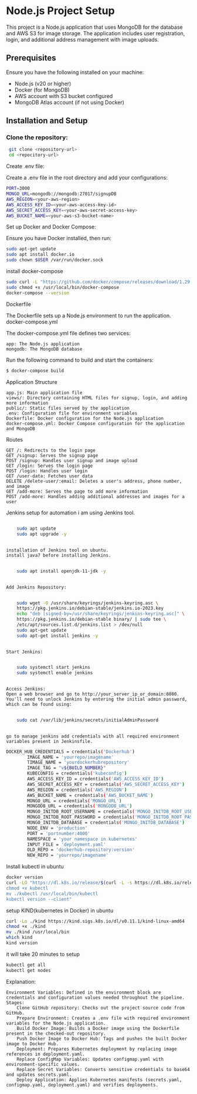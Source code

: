# Node.js Project Setup

This project is a Node.js application that uses MongoDB for the database and AWS S3 for image storage. The application includes user registration, login, and additional address management with image uploads.

## Prerequisites

Ensure you have the following installed on your machine:

- Node.js (v20 or higher)
- Docker (for MongoDB)
- AWS account with S3 bucket configured
- MongoDB Atlas account (if not using Docker)

## Installation and Setup

### Clone the repository:

```sh
 git clone <repository-url>
 cd <repocitory-url>
```
Create .env file:

Create a .env file in the root directory and add your configurations:
```sh
PORT=3000
MONGO_URL=mongodb://mongodb:27017/signupDB
AWS_REGION=<your-aws-region>
AWS_ACCESS_KEY_ID=<your-aws-access-key-id>
AWS_SECRET_ACCESS_KEY=<your-aws-secret-access-key>
AWS_BUCKET_NAME=<your-aws-s3-bucket-name>
```

Set up Docker and Docker Compose:

Ensure you have Docker installed, then run:
```sh
sudo apt-get update
sudo apt install docker.io
sudo chown $USER /var/run/docker.sock
```
install docker-compose
```sh
sudo curl -L "https://github.com/docker/compose/releases/download/1.29.2/docker-compose-$(uname -s)-$(uname -m)" -o /usr/local/bin/docker-compose
sudo chmod +x /usr/local/bin/docker-compose
docker-compose --version
```
Dockerfile

The Dockerfile sets up a Node.js environment to run the application.
docker-compose.yml

The docker-compose.yml file defines two services:

    app: The Node.js application
    mongodb: The MongoDB database

Run the following command to build and start the containers:

```sh
$ docker-compose build
```



Application Structure

    app.js: Main application file
    views/: Directory containing HTML files for signup, login, and adding more information
    public/: Static files served by the application
    .env: Configuration file for environment variables
    Dockerfile: Docker configuration for the Node.js application
    docker-compose.yml: Docker Compose configuration for the application and MongoDB

Routes

    GET /: Redirects to the login page
    GET /signup: Serves the signup page
    POST /signup: Handles user signup and image upload
    GET /login: Serves the login page
    POST /login: Handles user login
    GET /user-data: Fetches user data
    DELETE /delete-user/:email: Deletes a user's address, phone number, and image
    GET /add-more: Serves the page to add more information
    POST /add-more: Handles adding additional addresses and images for a user



   Jenkins setup
   for automation i am using Jenkins tool.

   
```sh 
    
    sudo apt update
    sudo apt upgrade -y
    
```
    
    installation of Jenkins tool on ubuntu.
    install java7 before installing Jenkins. 

    
```sh
    
    sudo apt install openjdk-11-jdk -y
    
```
    
    Add Jenkins Repository:

    
```sh
    
    sudo wget -O /usr/share/keyrings/jenkins-keyring.asc \
    https://pkg.jenkins.io/debian-stable/jenkins.io-2023.key
    echo "deb [signed-by=/usr/share/keyrings/jenkins-keyring.asc]" \
    https://pkg.jenkins.io/debian-stable binary/ | sudo tee \
    /etc/apt/sources.list.d/jenkins.list > /dev/null
    sudo apt-get update
    sudo apt-get install jenkins -y
    
```
    
    Start Jenkins:

    
```sh
    
    sudo systemctl start jenkins
    sudo systemctl enable jenkins
    
```
    
    
    Access Jenkins:
    Open a web browser and go to http://your_server_ip_or_domain:8080. You'll need to unlock Jenkins by entering the initial admin password, which can be found using:
    
```sh
    
    sudo cat /var/lib/jenkins/secrets/initialAdminPassword
    
```
    
    go to manage jenkins add credentials with all required environment variables present in Jenkinsfile.
    

```sh    
DOCKER_HUB_CREDENTIALS = credentials('Dockerhub') 
        IMAGE_NAME = 'yourrepo/imagename'
        TIMAGE_NAME = 'yourdockerhubrepository'
        IMAGE_TAG = "v${BUILD_NUMBER}"
        KUBECONFIG = credentials('kubeconfig')
        AWS_ACCESS_KEY_ID = credentials('AWS_ACCESS_KEY_ID')
        AWS_SECRET_ACCESS_KEY = credentials('AWS_SECRET_ACCESS_KEY')
        AWS_REGION = credentials('AWS_REGION')
        AWS_BUCKET_NAME = credentials('AWS_BUCKET_NAME')
        MONGO_URL = credentials('MONGO_URL')
        MONGODB_URL = credentials('MONGODB_URL')
        MONGO_INITDB_ROOT_USERNAME = credentials('MONGO_INITDB_ROOT_USERNAME')
        MONGO_INITDB_ROOT_PASSWORD = credentials('MONGO_INITDB_ROOT_PASSWORD')
        MONGO_INITDB_DATABASE = credentials('MONGO_INITDB_DATABASE')
        NODE_ENV = 'production'
        PORT = 'portnumber:4000'
        NAMESPACE = 'your namespace in kubernetes'
        INPUT_FILE = 'deployment.yaml'
        OLD_REPO = 'dockerhub-repository:version'
        NEW_REPO = 'yourrepo/imagename'

``` 


Install kubectl in ubuntu

```sh
docker version
curl -LO "https://dl.k8s.io/release/$(curl -L -s https://dl.k8s.io/release/stable.txt)/bin/linux/amd64/kubectl
chmod +x kubectl
mv ./kubectl /usr/local/bin/kubectl
kubectl version --client"
```


setup KIND(kubernetes in Docker) in ubuntu


```sh
curl -Lo ./kind https://kind.sigs.k8s.io/dl/v0.11.1/kind-linux-amd64
chmod +x ./kind
mv ./kind /usr/local/bin
which kind
kind version
```

it will take 20 minutes to setup

```sh
kubectl get all
kubectl get nodes
```


Explanation:

    Environment Variables: Defined in the environment block are credentials and configuration values needed throughout the pipeline.
    Stages:
        Clone GitHub repository: Checks out the project source code from GitHub.
        Prepare Environment: Creates a .env file with required environment variables for the Node.js application.
        Build Docker Image: Builds a Docker image using the Dockerfile present in the checked-out repository.
        Push Docker Image to Docker Hub: Tags and pushes the built Docker image to Docker Hub.
        Deployment: Prepares Kubernetes deployment by replacing image references in deployment.yaml.
        Replace ConfigMap Variables: Updates configmap.yaml with environment-specific values.
        Replace Secret Variables: Converts sensitive credentials to base64 and updates secrets.yaml.
        Deploy Application: Applies Kubernetes manifests (secrets.yaml, configmap.yaml, deployment.yaml) and verifies deployments.




















